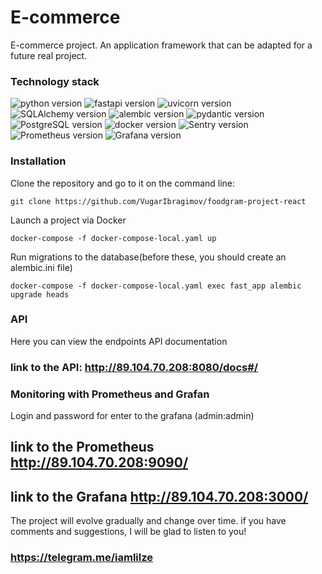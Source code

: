 # E-commerce 

E-commerce project. An application framework that can be adapted for a future real project.

### **Technology stack**
![python version](https://img.shields.io/badge/Python-3.9.6-red)
![fastapi version](https://img.shields.io/badge/aiogram-0.88.0-green)
![uvicorn version](https://img.shields.io/badge/uvicorn-0.20.0-purple)
![SQLAlchemy version](https://img.shields.io/badge/SQLAlchemy==-1.4.45-black)
![alembic version](https://img.shields.io/badge/alembic==-1.9.0-green)
![pydantic version](https://img.shields.io/badge/pydantic==-2.5.3-pink)
![PostgreSQL version](https://img.shields.io/badge/PostgreSQL-14.1-blue)
![docker version](https://img.shields.io/badge/Docker-20.10.7-blue)
![Sentry version](https://img.shields.io/badge/Sentry-23.7.1-orange)
![Prometheus version](https://img.shields.io/badge/Prometheus-2.43.0-orange)
![Grafana version](https://img.shields.io/badge/Grafana-8.5.22-orange)

### Installation
Clone the repository and go to it on the command line:
```
git clone https://github.com/VugarIbragimov/foodgram-project-react
```
Launch a project via Docker
```
docker-compose -f docker-compose-local.yaml up
```
Run migrations to the database(before these, you should create an alembic.ini file)
```
docker-compose -f docker-compose-local.yaml exec fast_app alembic upgrade heads
```
### API
Here you can view the endpoints API documentation
### link to the API: http://89.104.70.208:8080/docs#/

### Monitoring with Prometheus and Grafan
Login and password for enter to the grafana (admin:admin)
## link to the Prometheus http://89.104.70.208:9090/
## link to the Grafana http://89.104.70.208:3000/

The project will evolve gradually and change over time. if you have comments and suggestions, I will be glad to listen to you!
### https://telegram.me/iamlilze
